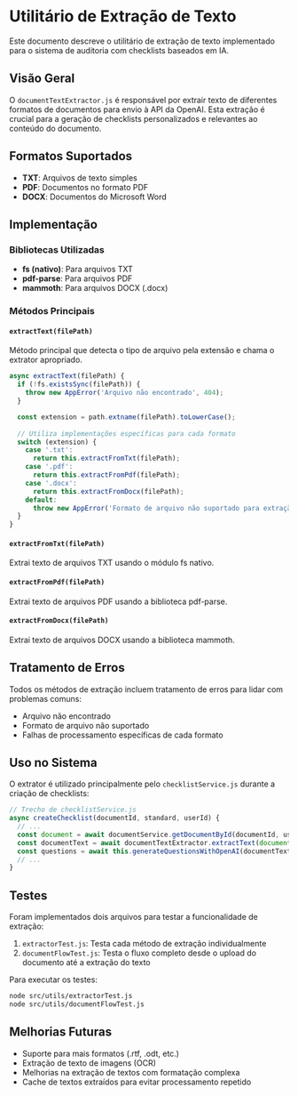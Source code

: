 # Utilitário de Extração de Texto

Este documento descreve o utilitário de extração de texto implementado para o sistema de auditoria com checklists baseados em IA.

## Visão Geral

O `documentTextExtractor.js` é responsável por extrair texto de diferentes formatos de documentos para envio à API da OpenAI. Esta extração é crucial para a geração de checklists personalizados e relevantes ao conteúdo do documento.

## Formatos Suportados

- **TXT**: Arquivos de texto simples
- **PDF**: Documentos no formato PDF
- **DOCX**: Documentos do Microsoft Word

## Implementação

### Bibliotecas Utilizadas

- **fs (nativo)**: Para arquivos TXT
- **pdf-parse**: Para arquivos PDF
- **mammoth**: Para arquivos DOCX (.docx)

### Métodos Principais

#### `extractText(filePath)`

Método principal que detecta o tipo de arquivo pela extensão e chama o extrator apropriado.

```javascript
async extractText(filePath) {
  if (!fs.existsSync(filePath)) {
    throw new AppError('Arquivo não encontrado', 404);
  }

  const extension = path.extname(filePath).toLowerCase();
  
  // Utiliza implementações específicas para cada formato
  switch (extension) {
    case '.txt':
      return this.extractFromTxt(filePath);
    case '.pdf':
      return this.extractFromPdf(filePath);
    case '.docx':
      return this.extractFromDocx(filePath);
    default:
      throw new AppError('Formato de arquivo não suportado para extração de texto', 400);
  }
}
```

#### `extractFromTxt(filePath)`

Extrai texto de arquivos TXT usando o módulo fs nativo.

#### `extractFromPdf(filePath)`

Extrai texto de arquivos PDF usando a biblioteca pdf-parse.

#### `extractFromDocx(filePath)`

Extrai texto de arquivos DOCX usando a biblioteca mammoth.

## Tratamento de Erros

Todos os métodos de extração incluem tratamento de erros para lidar com problemas comuns:

- Arquivo não encontrado
- Formato de arquivo não suportado
- Falhas de processamento específicas de cada formato

## Uso no Sistema

O extrator é utilizado principalmente pelo `checklistService.js` durante a criação de checklists:

```javascript
// Trecho de checklistService.js
async createChecklist(documentId, standard, userId) {
  // ...
  const document = await documentService.getDocumentById(documentId, userId);
  const documentText = await documentTextExtractor.extractText(document.filePath);
  const questions = await this.generateQuestionsWithOpenAI(documentText, standard);
  // ...
}
```

## Testes

Foram implementados dois arquivos para testar a funcionalidade de extração:

1. `extractorTest.js`: Testa cada método de extração individualmente
2. `documentFlowTest.js`: Testa o fluxo completo desde o upload do documento até a extração do texto

Para executar os testes:

```bash
node src/utils/extractorTest.js
node src/utils/documentFlowTest.js
```

## Melhorias Futuras

- Suporte para mais formatos (.rtf, .odt, etc.)
- Extração de texto de imagens (OCR)
- Melhorias na extração de textos com formatação complexa
- Cache de textos extraídos para evitar processamento repetido